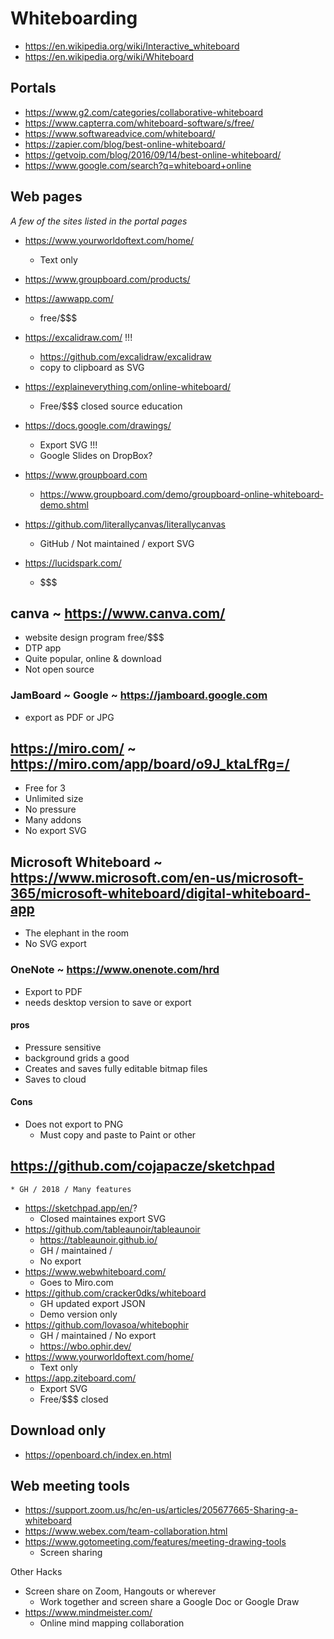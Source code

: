 # Whiteboarding

* https://en.wikipedia.org/wiki/Interactive_whiteboard
* https://en.wikipedia.org/wiki/Whiteboard


## Portals

* https://www.g2.com/categories/collaborative-whiteboard
* https://www.capterra.com/whiteboard-software/s/free/
* https://www.softwareadvice.com/whiteboard/
* https://zapier.com/blog/best-online-whiteboard/
* https://getvoip.com/blog/2016/09/14/best-online-whiteboard/
* https://www.google.com/search?q=whiteboard+online

## Web pages

_A few of the sites listed in the portal pages_

* https://www.yourworldoftext.com/home/
	* Text only
* https://www.groupboard.com/products/
* https://awwapp.com/
	* free/$$$
* https://excalidraw.com/ !!!
	* https://github.com/excalidraw/excalidraw
	* copy to clipboard as SVG
* https://explaineverything.com/online-whiteboard/
	* Free/$$$ closed source education
* https://docs.google.com/drawings/
	* Export SVG !!!
	* Google Slides on DropBox?
* https://www.groupboard.com
	* https://www.groupboard.com/demo/groupboard-online-whiteboard-demo.shtml

* https://github.com/literallycanvas/literallycanvas
	* GitHub / Not maintained / export SVG
* https://lucidspark.com/
	* $$$

## canva ~ https://www.canva.com/
* website design program free/$$$
* DTP app
* Quite popular, online & download
* Not open source

### JamBoard ~ Google ~ https://jamboard.google.com
* export as PDF or JPG

## https://miro.com/ ~ https://miro.com/app/board/o9J_ktaLfRg=/
* Free for 3
* Unlimited size
* No pressure
* Many addons
* No export SVG

## Microsoft Whiteboard ~ https://www.microsoft.com/en-us/microsoft-365/microsoft-whiteboard/digital-whiteboard-app
* The elephant in the room
* No SVG export

### OneNote ~ https://www.onenote.com/hrd

* Export to PDF
* needs desktop version to save or export

#### pros

* Pressure sensitive
* background grids a good
* Creates and saves fully editable bitmap files
* Saves to cloud

#### Cons

* Does not export to PNG
	* Must copy and paste to Paint or other



## https://github.com/cojapacze/sketchpad
	* GH / 2018 / Many features
* https://sketchpad.app/en/?
	* Closed maintaines export SVG
* https://github.com/tableaunoir/tableaunoir
	* https://tableaunoir.github.io/
	* GH / maintained /
	* No export
* https://www.webwhiteboard.com/
	* Goes to Miro.com
* https://github.com/cracker0dks/whiteboard
	* GH updated export JSON
	* Demo version only
* https://github.com/lovasoa/whitebophir
	* GH / maintained / No export
	* https://wbo.ophir.dev/
* https://www.yourworldoftext.com/home/
	* Text only
* https://app.ziteboard.com/
	* Export SVG
	* Free/$$$ closed

## Download only

* https://openboard.ch/index.en.html


## Web meeting tools

* https://support.zoom.us/hc/en-us/articles/205677665-Sharing-a-whiteboard
* https://www.webex.com/team-collaboration.html
* https://www.gotomeeting.com/features/meeting-drawing-tools
	* Screen sharing

Other Hacks

* Screen share on Zoom, Hangouts or wherever
	* Work together and screen share a Google Doc or Google Draw
* https://www.mindmeister.com/
	* Online mind mapping collaboration
